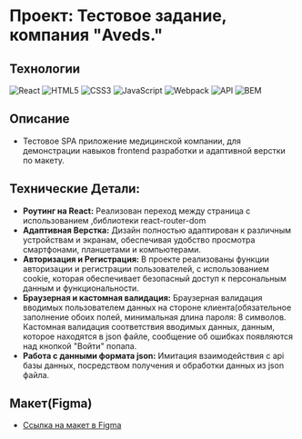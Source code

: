 # Проект: Тестовое задание, компания "Aveds."

## Технологии
![React](https://img.shields.io/badge/-React-61daf8?logo=react&logoColor=black)
![HTML5](https://img.shields.io/badge/-HTML5-e34f26?logo=html5&logoColor=white)
![CSS3](https://img.shields.io/badge/-CSS3-1572b6?logo=css3&logoColor=white)
![JavaScript](https://img.shields.io/badge/-JavaScript-f7df1e?logo=javaScript&logoColor=black)
![Webpack](https://img.shields.io/badge/-Webpack-99d6f8?logo=webpack&logoColor=black)
![API](https://img.shields.io/badge/-api-yellow)
![BEM](https://img.shields.io/badge/-BEM-yellowgreen)


## Описание

* Тестовое SPA приложение медицинской компании, для демонстрации навыков frontend разработки и адаптивной верстки по макету.

  
## Технические Детали:

* __Роутинг на React:__ Реализован переход между страница с использованием ,библиотеки react-router-dom
* __Адаптивная Верстка:__ Дизайн полностью адаптирован к различным устройствам и экранам, обеспечивая удобство просмотра смартфонами, планшетами и компьютерами.
* __Авторизация и Регистрация:__ В проекте реализованы функции авторизации и регистрации пользователей, с использованием cookie, которая обеспечивает безопасный доступ к персональным данным и функциональности.
* __Браузерная и кастомная валидация:__ Браузерная валидация вводимых пользователем данных на стороне клиента(обязательное заполнение обоих полей, минимальная длина пароля: 8 символов. Кастомная валидация соответствия вводимых данных, данным, которое находятся в json файле, сообщение об ошибках появляются над кнопкой "Войти" попапа.
* __Работа с данными формата json:__ Имитация взаимодействия с api базы данных, посредством получения и обработки данных из json файла.

## Макет(Figma)

* [Ссылка на макет в Figma](https://www.figma.com/file/f82S6P6oe876rjoT9KjcOl/%D0%A2%D0%B5%D1%81%D1%82%D0%BE%D0%B2%D0%BE%D0%B5-%D0%B7%D0%B0%D0%B4%D0%B0%D0%BD%D0%B8%D0%B5-Frontend?node-id=0%3A1)

